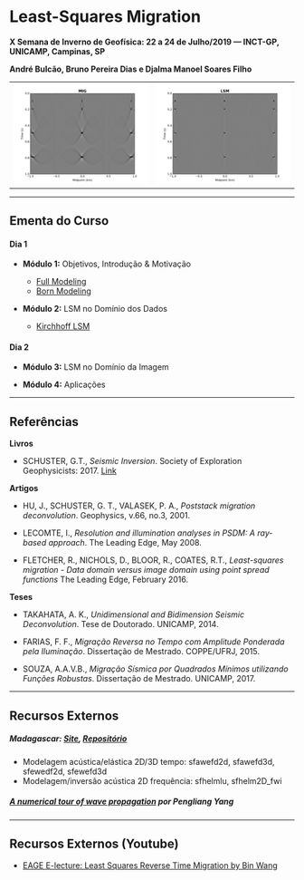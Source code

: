 Least-Squares Migration
=======================
**X Semana de Inverno de Geofísica: 22 a 24 de Julho/2019 — INCT-GP, UNICAMP, Campinas, SP**

**André Bulcão, Bruno Pereira Dias e Djalma Manoel Soares Filho**

|   |   | 
|---|---|
| ![Migration](figures/mig.png) | ![Least-Squares Migration](figures/lsm.png) |

 ---------------------------------

Ementa do Curso
---------------

#### Dia 1

- **Módulo 1:** Objetivos, Introdução & Motivação
   - [Full Modeling](lsm/full_mod)
   - [Born Modeling](lsm/born_mod)

- **Módulo 2:** LSM no Domínio dos Dados
   - [Kirchhoff LSM](lsm/kirch)

#### Dia 2

- **Módulo 3:** LSM no Domínio da Imagem
  
- **Módulo 4:** Aplicações
  

---------------------------------

Referências
-----------

**Livros**

* SCHUSTER, G.T., *Seismic Inversion*. Society of Exploration Geophysicists: 2017. [Link](https://library.seg.org/doi/book/10.1190/1.9781560803423)

**Artigos**

* HU, J., SCHUSTER, G. T., VALASEK, P. A., *Poststack migration deconvolution*. Geophysics, v.66, no.3, 2001.

* LECOMTE, I., *Resolution and illumination analyses in PSDM: A ray-based approach*. The Leading Edge, May 2008.

* FLETCHER, R., NICHOLS, D., BLOOR, R., COATES, R.T., *Least-squares migration - Data domain versus image domain using point spread functions* The Leading Edge, February 2016.

**Teses**

* TAKAHATA, A. K., *Unidimensional and Bidimension Seismic Deconvolution*. Tese de Doutorado. UNICAMP, 2014.

* FARIAS, F. F., *Migração Reversa no Tempo com Amplitude Ponderada pela Iluminação*. Dissertação de Mestrado. COPPE/UFRJ, 2015.

* SOUZA, A.A.V.B., *Migração Sísmica por Quadrados Mínimos utilizando Funções Robustas*. Dissertação de Mestrado. UNICAMP, 2017.

---------------------------------

Recursos Externos
-----------------

##### Madagascar: [Site](http://ahay.org/wiki/Main_Page/), [Repositório](https://github.com/ahay/)

- Modelagem acústica/elástica 2D/3D tempo: sfawefd2d, sfawefd3d, sfewedf2d, sfewefd3d
- Modelagem/inversão acústica 2D frequência: sfhelmlu, sfhelm2D_fwi

##### [A numerical tour of wave propagation](http://www.reproducibility.org/RSF/book/xjtu/primer/paper_html/) por Pengliang Yang

---------------------------------

Recursos Externos (Youtube)
--------------------------
- [EAGE E-lecture: Least Squares Reverse Time Migration by Bin Wang](https://www.youtube.com/watch?v=PZEHGpiZJAY)
